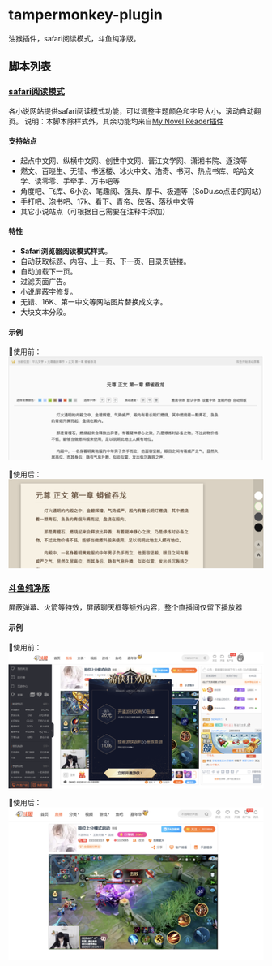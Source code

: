 # tampermonkey-plugin
油猴插件，safari阅读模式，斗鱼纯净版。

## 脚本列表
### [safari阅读模式](scripts/safari-red-mode.js)
各小说网站提供safari阅读模式功能，可以调整主题颜色和字号大小，滚动自动翻页。
说明：本脚本除样式外，其余功能均来自[My Novel Reader插件](https://greasyfork.org/zh-CN/scripts/292-my-novel-reader)

#### 支持站点
- 起点中文网、纵横中文网、创世中文网、晋江文学网、潇湘书院、逐浪等
- 燃文、百晓生、无错、书迷楼、冰火中文、浩奇、书河、热点书库、哈哈文学、读零零、手牵手、万书吧等
- 角度吧、飞库、6小说、笔趣阁、强兵、摩卡、极速等（SoDu.so点击的网站）
- 手打吧、泡书吧、17k、看下、青帝、侠客、落秋中文等
- 其它小说站点（可根据自己需要在注释中添加）

#### 特性
- **Safari浏览器阅读模式样式**。
- 自动获取标题、内容、上一页、下一页、目录页链接。
- 自动加载下一页。
- 过滤页面广告。
- 小说屏蔽字修复。
- 无错、16K、第一中文等网站图片替换成文字。
- 大块文本分段。

#### 示例
使用前：
![阅读模式使用前](assets/srm-before.png)

使用后：
![阅读模式使用后](assets/srm-after.png)

  
  
### [斗鱼纯净版](scripts/safari-red-mode.js)
屏蔽弹幕、火箭等特效，屏蔽聊天框等额外内容，整个直播间仅留下播放器
  
#### 示例
使用前：
![斗鱼纯净版使用前](assets/dy-before.png)
 
使用后：
![斗鱼纯净版使用后](assets/dy-after.png)

